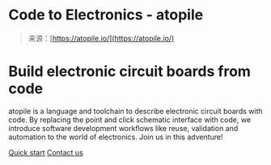 <!--yml
category: 未分类
date: 2024-05-27 14:57:53
-->

# Code to Electronics - atopile

> 来源：[https://atopile.io/](https://atopile.io/)

# Build electronic circuit boards from code

atopile is a language and toolchain to describe electronic circuit boards with code. By replacing the point and click schematic interface with code, we introduce software development workflows like reuse, validation and automation to the world of electronics. Join us in this adventure!

[Quick start](getting-started/ "Getting started") [Contact us](mailto:tim@atopile.io,matt@atopile.io,narayan@atopile.io "Email us")